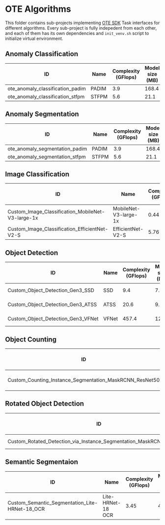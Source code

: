 # OTE Algorithms

This folder contains sub-projects implementing [OTE SDK](../ote_sdk) Task interfaces for different algorithms.
Every sub-project is fully indepedent from each other, and each of them has its own dependencies and `init_venv.sh` script to initialize virtual environment.

## Anomaly Classification
ID | Name | Complexity (GFlops) | Model size (MB) | Path
------- | ------- | ------- | ------- | -------
ote_anomaly_classification_padim | PADIM | 3.9 | 168.4 | anomaly/anomaly_classification/configs/padim/template.yaml
ote_anomaly_classification_stfpm | STFPM | 5.6 | 21.1 | anomaly/anomaly_classification/configs/stfpm/template.yaml

## Anomaly Segmentation
ID | Name | Complexity (GFlops) | Model size (MB) | Path
------- | ------- | ------- | ------- | -------
ote_anomaly_segmentation_padim | PADIM | 3.9 | 168.4 | anomaly/anomaly_segmentation/configs/padim/template.yaml
ote_anomaly_segmentation_stfpm | STFPM | 5.6 | 21.1 | anomaly/anomaly_segmentation/configs/stfpm/template.yaml

## Image Classification
ID | Name | Complexity (GFlops) | Model size (MB) | Path
------- | ------- | ------- | ------- | -------
Custom_Image_Classification_MobileNet-V3-large-1x | MobileNet-V3-large-1x | 0.44 | 4.29 | deep-object-reid/configs/ote_custom_classification/mobilenet_v3_large_1/template.yaml
Custom_Image_Classification_EfficientNet-V2-S | EfficientNet-V2-S | 5.76 | 20.23 | deep-object-reid/configs/ote_custom_classification/efficientnet_v2_s/template.yaml

## Object Detection
ID | Name | Complexity (GFlops) | Model size (MB) | Path
------- | ------- | ------- | ------- | -------
Custom_Object_Detection_Gen3_SSD | SSD | 9.4 | 7.6 | mmdetection/configs/ote/custom-object-detection/gen3_mobilenetV2_SSD/template.yaml
Custom_Object_Detection_Gen3_ATSS | ATSS | 20.6 | 9.1 | mmdetection/configs/ote/custom-object-detection/gen3_mobilenetV2_ATSS/template.yaml
Custom_Object_Detection_Gen3_VFNet | VFNet | 457.4 | 126.0 | mmdetection/configs/ote/custom-object-detection/gen3_resnet50_VFNet/template.yaml

## Object Counting
ID | Name | Complexity (GFlops) | Model size (MB) | Path
------- | ------- | ------- | ------- | -------
Custom_Counting_Instance_Segmentation_MaskRCNN_ResNet50 | MaskRCNN-ResNet50 | 533.8 | 177.9 | mmdetection/configs/ote/custom-counting-instance-seg/resnet50_maskrcnn/template.yaml

## Rotated Object Detection
ID | Name | Complexity (GFlops) | Model size (MB) | Path
------- | ------- | ------- | ------- | -------
Custom_Rotated_Detection_via_Instance_Segmentation_MaskRCNN_ResNet50 | MaskRCNN-ResNet50 | 533.8 | 177.9 | mmdetection/configs/ote/rotated_detection/resnet50_maskrcnn/template.yaml

## Semantic Segmentaion
ID | Name | Complexity (GFlops) | Model size (MB) | Path
------- | ------- | ------- | ------- | -------
Custom_Semantic_Segmentation_Lite-HRNet-18_OCR | Lite-HRNet-18 OCR | 3.45 | 4.5 | mmsegmentation/configs/ote/custom-sematic-segmentation/ocr-lite-hrnet-18/template.yaml
